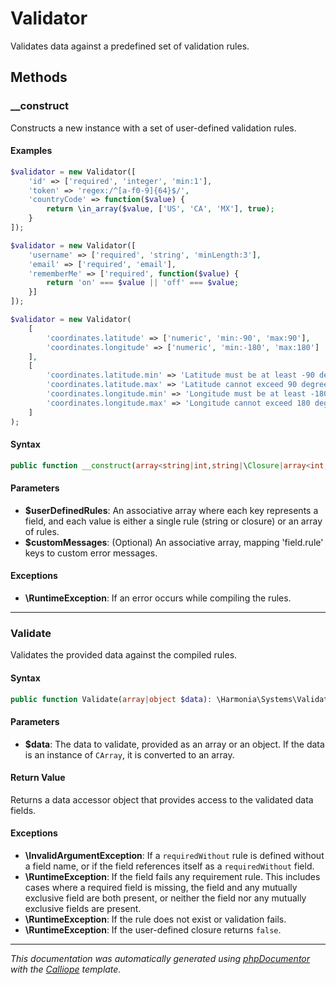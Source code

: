 # Validator

Validates data against a predefined set of validation rules.

## Methods

### __construct

Constructs a new instance with a set of user-defined validation rules.

#### Examples

```php
$validator = new Validator([
    'id' => ['required', 'integer', 'min:1'],
    'token' => 'regex:/^[a-f0-9]{64}$/',
    'countryCode' => function($value) {
        return \in_array($value, ['US', 'CA', 'MX'], true);
    }
]);
```
```php
$validator = new Validator([
    'username' => ['required', 'string', 'minLength:3'],
    'email' => ['required', 'email'],
    'rememberMe' => ['required', function($value) {
        return 'on' === $value || 'off' === $value;
    }]
]);
```
```php
$validator = new Validator(
    [
        'coordinates.latitude' => ['numeric', 'min:-90', 'max:90'],
        'coordinates.longitude' => ['numeric', 'min:-180', 'max:180']
    ],
    [
        'coordinates.latitude.min' => 'Latitude must be at least -90 degrees.',
        'coordinates.latitude.max' => 'Latitude cannot exceed 90 degrees.',
        'coordinates.longitude.min' => 'Longitude must be at least -180 degrees.',
        'coordinates.longitude.max' => 'Longitude cannot exceed 180 degrees.'
    ]
);
```

#### Syntax

```php
public function __construct(array<string|int,string|\Closure|array<int,string|\Closure>> $userDefinedRules, ?array<string,string> $customMessages = null)
```

#### Parameters

- **$userDefinedRules**: An associative array where each key represents a field, and each value is either a single rule (string or closure) or an array of rules.
- **$customMessages**: (Optional) An associative array, mapping 'field.rule' keys to custom error messages.

#### Exceptions

- **\RuntimeException**: If an error occurs while compiling the rules.

---

### Validate

Validates the provided data against the compiled rules.

#### Syntax

```php
public function Validate(array|object $data): \Harmonia\Systems\ValidationSystem\DataAccessor
```

#### Parameters

- **$data**: The data to validate, provided as an array or an object. If the data is an instance of `CArray`, it is converted to an array.

#### Return Value

Returns a data accessor object that provides access to the validated data fields.

#### Exceptions

- **\InvalidArgumentException**: If a `requiredWithout` rule is defined without a field name, or if the field references itself as a `requiredWithout` field.
- **\RuntimeException**: If the field fails any requirement rule. This includes cases where a required field is missing, the field and any mutually exclusive field are both present, or neither the field nor any mutually exclusive fields are present.
- **\RuntimeException**: If the rule does not exist or validation fails.
- **\RuntimeException**: If the user-defined closure returns `false`.

---

*This documentation was automatically generated using [phpDocumentor](http://www.phpdoc.org/) with the [Calliope](https://github.com/DaphneWebFramework/Calliope) template.*

